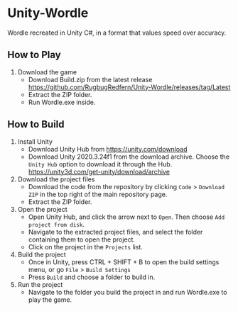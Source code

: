 # Unity-Wordle

Wordle recreated in Unity C#, in a format that values speed over accuracy.

## How to Play
1. Download the game
   * Download Build.zip from the latest release https://github.com/RugbugRedfern/Unity-Wordle/releases/tag/Latest
   * Extract the ZIP folder.
   * Run Wordle.exe inside.

## How to Build

1. Install Unity
   * Download Unity Hub from https://unity.com/download
   * Download Unity 2020.3.24f1 from the download archive. Choose the `Unity Hub` option to download it through the Hub. https://unity3d.com/get-unity/download/archive
2. Download the project files
   * Download the code from the repository by clicking `Code` > `Download ZIP` in the top right of the main repository page.
   * Extract the ZIP folder.
3. Open the project
   * Open Unity Hub, and click the arrow next to `Open`. Then choose `Add project from disk`.
   * Navigate to the extracted project files, and select the folder containing them to open the project.
   * Click on the project in the `Projects` list.
4. Build the project
   * Once in Unity, press CTRL + SHIFT + B to open the build settings menu, or go `File` > `Build Settings`
   * Press `Build` and choose a folder to build in.
5. Run the project
   * Navigate to the folder you build the project in and run Wordle.exe to play the game.
